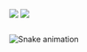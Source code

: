 
<div>
<img align="top" widht="47%" src="https://github-readme-stats.vercel.app/api?username=Marcos-Auguusto&show_icons=true&theme=react" />
<img align="top" align="right" widht="47%" src="https://github-readme-stats.vercel.app/api/top-langs/?username=Marcos-Auguusto&layout=compact&theme=react"/>

</div>                                          


##

![Snake animation](https://github.com/Marcos-Auguusto/Marcos-Auguusto/blob/output/github-contribution-grid-snake.svg)

